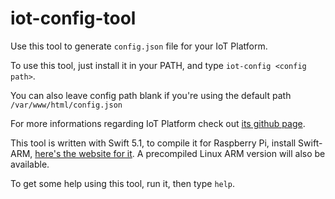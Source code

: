 # iot-config-tool

Use this tool to generate `config.json` file for your IoT Platform.

To use this tool, just install it in your PATH, and type `iot-config <config path>`.

You can also leave config path blank if you're using the default path `/var/www/html/config.json`

For more informations regarding IoT Platform check out [its github page](https://github.com/TomShen1234/IoT-Platform).

This tool is written with Swift 5.1, to compile it for Raspberry Pi, install Swift-ARM, [here's the website for it](https://packagecloud.io/swift-arm/release). A precompiled Linux ARM version will also be available.

To get some help using this tool, run it, then type `help`.
